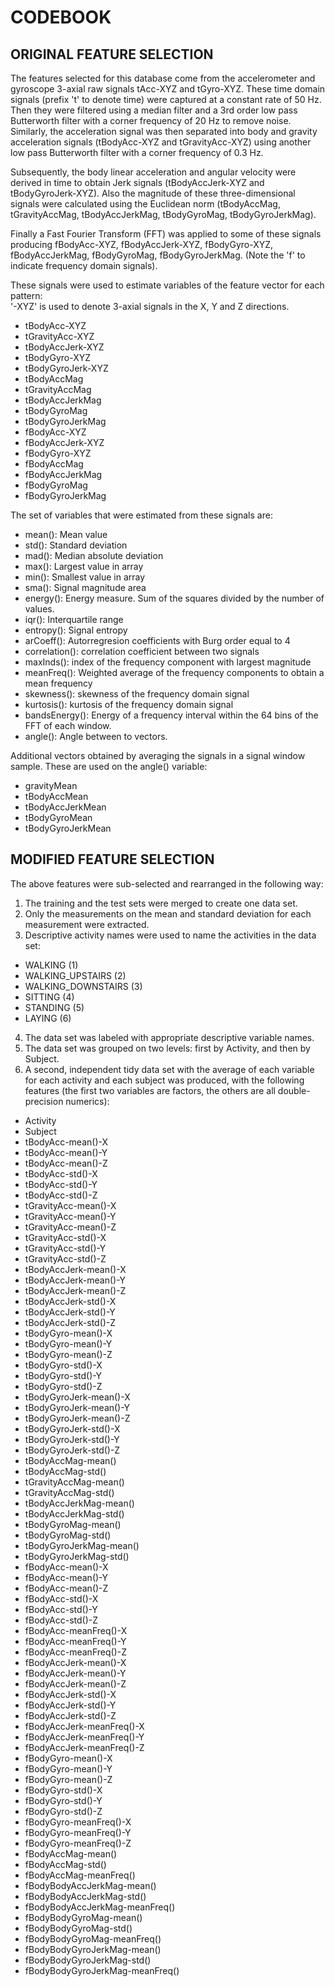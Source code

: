 # CODEBOOK

## ORIGINAL FEATURE SELECTION 

The features selected for this database come from the accelerometer and gyroscope 3-axial raw signals tAcc-XYZ and tGyro-XYZ. These time domain signals (prefix 't' to denote time) were captured at a constant rate of 50 Hz. Then they were filtered using a median filter and a 3rd order low pass Butterworth filter with a corner frequency of 20 Hz to remove noise. Similarly, the acceleration signal was then separated into body and gravity acceleration signals (tBodyAcc-XYZ and tGravityAcc-XYZ) using another low pass Butterworth filter with a corner frequency of 0.3 Hz. 

Subsequently, the body linear acceleration and angular velocity were derived in time to obtain Jerk signals (tBodyAccJerk-XYZ and tBodyGyroJerk-XYZ). Also the magnitude of these three-dimensional signals were calculated using the Euclidean norm (tBodyAccMag, tGravityAccMag, tBodyAccJerkMag, tBodyGyroMag, tBodyGyroJerkMag). 

Finally a Fast Fourier Transform (FFT) was applied to some of these signals producing fBodyAcc-XYZ, fBodyAccJerk-XYZ, fBodyGyro-XYZ, fBodyAccJerkMag, fBodyGyroMag, fBodyGyroJerkMag. (Note the 'f' to indicate frequency domain signals). 

These signals were used to estimate variables of the feature vector for each pattern:  
'-XYZ' is used to denote 3-axial signals in the X, Y and Z directions.

- tBodyAcc-XYZ
- tGravityAcc-XYZ
- tBodyAccJerk-XYZ
- tBodyGyro-XYZ
- tBodyGyroJerk-XYZ
- tBodyAccMag
- tGravityAccMag
- tBodyAccJerkMag
- tBodyGyroMag
- tBodyGyroJerkMag
- fBodyAcc-XYZ
- fBodyAccJerk-XYZ
- fBodyGyro-XYZ
- fBodyAccMag
- fBodyAccJerkMag
- fBodyGyroMag
- fBodyGyroJerkMag

The set of variables that were estimated from these signals are: 

- mean(): Mean value
- std(): Standard deviation
- mad(): Median absolute deviation 
- max(): Largest value in array
- min(): Smallest value in array
- sma(): Signal magnitude area
- energy(): Energy measure. Sum of the squares divided by the number of values. 
- iqr(): Interquartile range 
- entropy(): Signal entropy
- arCoeff(): Autorregresion coefficients with Burg order equal to 4
- correlation(): correlation coefficient between two signals
- maxInds(): index of the frequency component with largest magnitude
- meanFreq(): Weighted average of the frequency components to obtain a mean frequency
- skewness(): skewness of the frequency domain signal 
- kurtosis(): kurtosis of the frequency domain signal 
- bandsEnergy(): Energy of a frequency interval within the 64 bins of the FFT of each window.
- angle(): Angle between to vectors.

Additional vectors obtained by averaging the signals in a signal window sample. These are used on the angle() variable:

- gravityMean
- tBodyAccMean
- tBodyAccJerkMean
- tBodyGyroMean
- tBodyGyroJerkMean



## MODIFIED FEATURE SELECTION

The above features were sub-selected and rearranged in the following way:

1. The training and the test sets were merged to create one data set.
2. Only the measurements on the mean and standard deviation for each measurement were extracted.
3. Descriptive activity names were used to name the activities in the data set:
- WALKING (1)
- WALKING_UPSTAIRS (2)
- WALKING_DOWNSTAIRS (3)
- SITTING (4)
- STANDING (5)
- LAYING (6)
4. The data set was labeled with appropriate descriptive variable names.
5. The data set was grouped on two levels: first by Activity, and then by Subject.
6. A second, independent tidy data set with the average of each variable for each activity and each subject was produced, with the following features (the first two variables are factors, the others are all double-precision numerics):
 - Activity
 - Subject
 - tBodyAcc-mean()-X
 - tBodyAcc-mean()-Y
 - tBodyAcc-mean()-Z
 - tBodyAcc-std()-X
 - tBodyAcc-std()-Y
 - tBodyAcc-std()-Z
 - tGravityAcc-mean()-X
 - tGravityAcc-mean()-Y
 - tGravityAcc-mean()-Z
 - tGravityAcc-std()-X
 - tGravityAcc-std()-Y
 - tGravityAcc-std()-Z
 - tBodyAccJerk-mean()-X
 - tBodyAccJerk-mean()-Y
 - tBodyAccJerk-mean()-Z
 - tBodyAccJerk-std()-X
 - tBodyAccJerk-std()-Y
 - tBodyAccJerk-std()-Z
 - tBodyGyro-mean()-X
 - tBodyGyro-mean()-Y
 - tBodyGyro-mean()-Z
 - tBodyGyro-std()-X
 - tBodyGyro-std()-Y
 - tBodyGyro-std()-Z
 - tBodyGyroJerk-mean()-X
 - tBodyGyroJerk-mean()-Y
 - tBodyGyroJerk-mean()-Z
 - tBodyGyroJerk-std()-X
 - tBodyGyroJerk-std()-Y
 - tBodyGyroJerk-std()-Z
 - tBodyAccMag-mean()
 - tBodyAccMag-std()
 - tGravityAccMag-mean()
 - tGravityAccMag-std()
 - tBodyAccJerkMag-mean()
 - tBodyAccJerkMag-std()
 - tBodyGyroMag-mean()
 - tBodyGyroMag-std()
 - tBodyGyroJerkMag-mean()
 - tBodyGyroJerkMag-std()
 - fBodyAcc-mean()-X
 - fBodyAcc-mean()-Y
 - fBodyAcc-mean()-Z
 - fBodyAcc-std()-X
 - fBodyAcc-std()-Y
 - fBodyAcc-std()-Z
 - fBodyAcc-meanFreq()-X
 - fBodyAcc-meanFreq()-Y
 - fBodyAcc-meanFreq()-Z
 - fBodyAccJerk-mean()-X
 - fBodyAccJerk-mean()-Y
 - fBodyAccJerk-mean()-Z
 - fBodyAccJerk-std()-X
 - fBodyAccJerk-std()-Y
 - fBodyAccJerk-std()-Z
 - fBodyAccJerk-meanFreq()-X
 - fBodyAccJerk-meanFreq()-Y
 - fBodyAccJerk-meanFreq()-Z
 - fBodyGyro-mean()-X
 - fBodyGyro-mean()-Y
 - fBodyGyro-mean()-Z
 - fBodyGyro-std()-X
 - fBodyGyro-std()-Y
 - fBodyGyro-std()-Z
 - fBodyGyro-meanFreq()-X
 - fBodyGyro-meanFreq()-Y
 - fBodyGyro-meanFreq()-Z
 - fBodyAccMag-mean()
 - fBodyAccMag-std()
 - fBodyAccMag-meanFreq()
 - fBodyBodyAccJerkMag-mean()
 - fBodyBodyAccJerkMag-std()
 - fBodyBodyAccJerkMag-meanFreq()
 - fBodyBodyGyroMag-mean()
 - fBodyBodyGyroMag-std()
 - fBodyBodyGyroMag-meanFreq()
 - fBodyBodyGyroJerkMag-mean()
 - fBodyBodyGyroJerkMag-std()
 - fBodyBodyGyroJerkMag-meanFreq()
